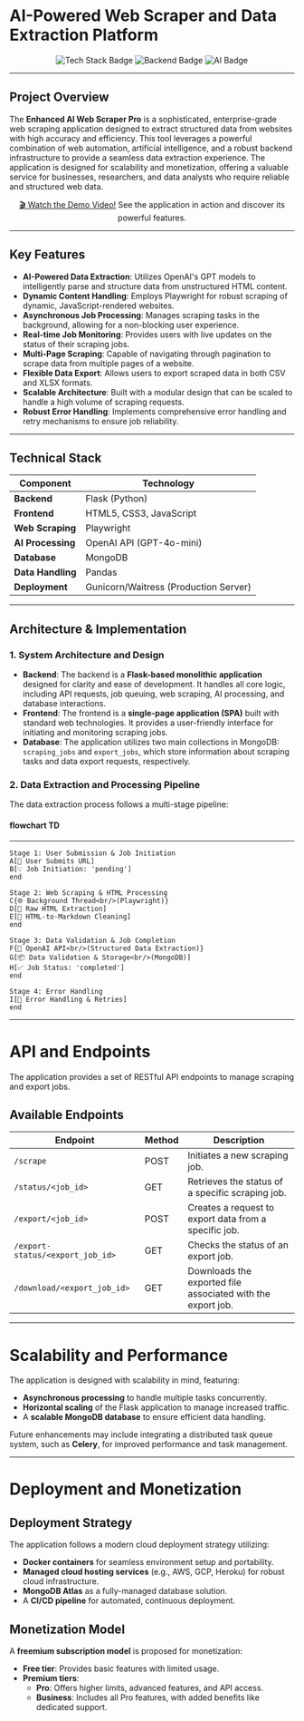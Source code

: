 # AI-Powered Web Scraper and Data Extraction Platform

<p align="center">
  <img src="https://img.shields.io/badge/Stack-AI%20%7C%20Web%20Scraping%20%7C%20Data%20Extraction-007bff?style=for-the-badge&logo=github&logoColor=white" alt="Tech Stack Badge" />
  <img src="https://img.shields.io/badge/Backend-Python%20%7C%20Flask-3776AB?style=for-the-badge&logo=python&logoColor=white" alt="Backend Badge" />
  <img src="https://img.shields.io/badge/AI-OpenAI%20%7C%20GPT--4o--mini-000000?style=for-the-badge&logo=openai&logoColor=white" alt="AI Badge" />
</p>

---

## Project Overview

The **Enhanced AI Web Scraper Pro** is a sophisticated, enterprise-grade web scraping application designed to extract structured data from websites with high accuracy and efficiency. This tool leverages a powerful combination of web automation, artificial intelligence, and a robust backend infrastructure to provide a seamless data extraction experience. The application is designed for scalability and monetization, offering a valuable service for businesses, researchers, and data analysts who require reliable and structured web data.

<div align="center">
  <p><a href="#">🎬 Watch the Demo Video!</a> See the application in action and discover its powerful features.</p>
</div>

---

## Key Features

- **AI-Powered Data Extraction**: Utilizes OpenAI's GPT models to intelligently parse and structure data from unstructured HTML content.
- **Dynamic Content Handling**: Employs Playwright for robust scraping of dynamic, JavaScript-rendered websites.
- **Asynchronous Job Processing**: Manages scraping tasks in the background, allowing for a non-blocking user experience.
- **Real-time Job Monitoring**: Provides users with live updates on the status of their scraping jobs.
- **Multi-Page Scraping**: Capable of navigating through pagination to scrape data from multiple pages of a website.
- **Flexible Data Export**: Allows users to export scraped data in both CSV and XLSX formats.
- **Scalable Architecture**: Built with a modular design that can be scaled to handle a high volume of scraping requests.
- **Robust Error Handling**: Implements comprehensive error handling and retry mechanisms to ensure job reliability.

---

## Technical Stack

| Component        | Technology                              |
|------------------|-----------------------------------------|
| **Backend**      | Flask (Python)                          |
| **Frontend**     | HTML5, CSS3, JavaScript                 |
| **Web Scraping** | Playwright                               |
| **AI Processing**| OpenAI API (GPT-4o-mini)                |
| **Database**     | MongoDB                                 |
| **Data Handling**| Pandas                                  |
| **Deployment**   | Gunicorn/Waitress (Production Server)   |

---

## Architecture & Implementation

### 1. System Architecture and Design

- **Backend**: The backend is a **Flask-based monolithic application** designed for clarity and ease of development. It handles all core logic, including API requests, job queuing, web scraping, AI processing, and database interactions.
- **Frontend**: The frontend is a **single-page application (SPA)** built with standard web technologies. It provides a user-friendly interface for initiating and monitoring scraping jobs.
- **Database**: The application utilizes two main collections in MongoDB: `scraping_jobs` and `export_jobs`, which store information about scraping tasks and data export requests, respectively.

### 2. Data Extraction and Processing Pipeline

The data extraction process follows a multi-stage pipeline:

#### flowchart TD
---
    Stage 1: User Submission & Job Initiation
    A[👤 User Submits URL]
    B[💡 Job Initiation: 'pending']
    end

    Stage 2: Web Scraping & HTML Processing
    C{🌐 Background Thread<br/>(Playwright)}
    D[📝 Raw HTML Extraction]
    E[🧹 HTML-to-Markdown Cleaning]
    end

    Stage 3: Data Validation & Job Completion
    F{🧠 OpenAI API<br/>(Structured Data Extraction)}
    G[📦 Data Validation & Storage<br/>(MongoDB)]
    H[✅ Job Status: 'completed']
    end
    
    Stage 4: Error Handling
    I[🚧 Error Handling & Retries]
    end
---

# API and Endpoints

The application provides a set of RESTful API endpoints to manage scraping and export jobs.

## Available Endpoints

| Endpoint                          | Method | Description                                               |
| ---------------------------------- | ------ | --------------------------------------------------------- |
| `/scrape`                          | POST   | Initiates a new scraping job.                             |
| `/status/<job_id>`                 | GET    | Retrieves the status of a specific scraping job.          |
| `/export/<job_id>`                 | POST   | Creates a request to export data from a specific job.     |
| `/export-status/<export_job_id>`   | GET    | Checks the status of an export job.                       |
| `/download/<export_job_id>`        | GET    | Downloads the exported file associated with the export job.|

---

# Scalability and Performance

The application is designed with scalability in mind, featuring:

- **Asynchronous processing** to handle multiple tasks concurrently.
- **Horizontal scaling** of the Flask application to manage increased traffic.
- A **scalable MongoDB database** to ensure efficient data handling.

Future enhancements may include integrating a distributed task queue system, such as **Celery**, for improved performance and task management.

---

# Deployment and Monetization

## Deployment Strategy

The application follows a modern cloud deployment strategy utilizing:

- **Docker containers** for seamless environment setup and portability.
- **Managed cloud hosting services** (e.g., AWS, GCP, Heroku) for robust cloud infrastructure.
- **MongoDB Atlas** as a fully-managed database solution.
- A **CI/CD pipeline** for automated, continuous deployment.

## Monetization Model

A **freemium subscription model** is proposed for monetization:

- **Free tier**: Provides basic features with limited usage.
- **Premium tiers**:
  - **Pro**: Offers higher limits, advanced features, and API access.
  - **Business**: Includes all Pro features, with added benefits like dedicated support.
